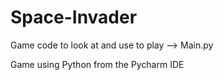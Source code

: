# Space-Invader

Game code to look at and use to play --> Main.py

Game using Python from the Pycharm IDE

